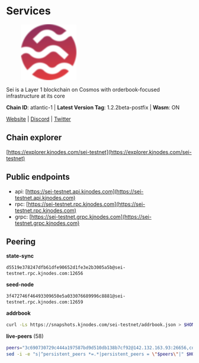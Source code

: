 # Services

<figure><img src="https://raw.githubusercontent.com/kj89/cosmos-images/main/logos/sei.png" width="150" alt=""><figcaption></figcaption></figure>

Sei is a Layer 1 blockchain on Cosmos with orderbook-focused infrastructure at its core

**Chain ID**: atlantic-1 | **Latest Version Tag**: 1.2.2beta-postfix | **Wasm**: ON

[Website](https://www.seinetwork.io) | [Discord](https://discord.gg/sei) | [Twitter](https://twitter.com/SeiNetwork)




## Chain explorer
[https://explorer.kjnodes.com/sei-testnet](https://explorer.kjnodes.com/sei-testnet)

## Public endpoints

* api: [https://sei-testnet.api.kjnodes.com](https://sei-testnet.api.kjnodes.com)
* rpc: [https://sei-testnet.rpc.kjnodes.com](https://sei-testnet.rpc.kjnodes.com)
* grpc: [https://sei-testnet.grpc.kjnodes.com](https://sei-testnet.grpc.kjnodes.com)

## Peering

**state-sync**

```text
d5519e378247dfb61dfe90652d1fe3e2b3005a5b@sei-testnet.rpc.kjnodes.com:12656
```

**seed-node**

```text
3f472746f46493309650e5a033076689996c8881@sei-testnet.rpc.kjnodes.com:12659
```

**addrbook**
```bash
curl -Ls https://snapshots.kjnodes.com/sei-testnet/addrbook.json > $HOME/.sei/config/addrbook.json
```

**live-peers** (58)
```bash
peers="3c690730729c444a197587bd9d510db138b7cf92@142.132.163.93:26656,cd69b96a93de9cb9b91fe45ffa0be4b34e3d1880@65.109.85.226:7000,1dd91ce29a1f296a1e5dd9533c06a311b0b604f6@65.108.231.124:14656,3bbf7adefda7d1b430f25759a42be2296fc7b74a@65.108.72.233:26556,875f32f45e88371cd4b575d86c064d8afa9410e8@194.163.158.144:26656,59f888f410408d559c730ee137a9dda048329aa1@65.21.7.111:26656,d3e6b2485e788896f0001aee3b7a676f34358255@54.153.69.93:26656,1fc581acd401fb38d1f0c1a4b57ece6c096b3a98@142.132.253.112:14656,d949da32bd77e472168a14dc65b1f9b13a075cc1@34.124.245.127:26656,72bf7fe1268db9f82d86fefafc5b21eea6bfc521@52.68.145.67:26656,587d16dd07535bd064947233f75adf6880777e53@65.109.19.93:27212,cd5fc0bf33cb7e4a16a377fcb25d9c135165cc8b@66.45.251.38:46656,5dc46d23be16052abf78a30e9103d0173d75751c@65.108.137.92:25656,675dd7d4308c2e93d9b789c873541e1e1774251d@65.108.233.102:26656,79e8495d4ec25c8909c6a66ad90a0eea0cc8c652@54.177.129.70:26656,efa769dde3f31d84f2587e3ec09a09014bb0437b@84.21.171.200:12656,9251342e028b0d2dd8dfc8819d6943ae2a488a2b@65.21.190.12:26656,558c8143cf633b07a36c2bc3d148707aa05cd240@23.81.180.195:36656,d530ce66d57a291c15e7cea39419eef0771c710f@65.109.11.205:24656,598683560dbb91182be65b489734af9777683416@159.69.125.201:26656,c5b049dfa5240037f4ddcc0e57d6ccbc69fd1857@65.108.3.234:26656,794b45a9ff3d30fdf44f9277775a58f61a2a59b9@148.251.11.99:12656,b1f7e49b8fd8565cab4cb4c4a0d365c5aeb19c38@65.21.225.178:26656,d29f3c83772b30b712f72fbbecdc64fd2c2d1b20@38.242.151.106:12656,411d4df7b86dd9737fb738e1b6a027e05256c3dc@95.217.182.223:24656,38dcbc018101b0dbe5dff69f3d9aeb028fcef338@95.217.233.32:26656,5deda0a64001c36c4f4c82f08dce7f9e9284221f@5.161.61.243:24656,5401e2589f554076c2d4eb4ca99650c6616c0a30@178.239.197.187:26656,b6bbd640a7bb36a10b242d8cbd2b714371a6f790@141.94.138.48:26667,873a358b46b07c0c7c0280397a5ad27954a10633@162.19.238.186:26656,d897e022db9f57f9017f11f307b6a9f5dcbc6e08@116.202.161.165:31656,55632b262f77e7bdb6aa584293e69426349ef833@65.108.78.116:12656,bbbb471dd787b973de4804e8b805a143838fd95c@5.78.40.113:24656,32bd80fe84f92702494976b894404663e12a7152@162.55.223.23:12656,cb44e5eaa41826480db16c4bd68f64c15de0eb17@155.133.27.170:12656,8f09568ff49598e00e2f565d73eef45b1f5d5646@5.161.194.135:24656,27238e2f804bf28a14c186a2e0f0ceaae0d2588f@176.9.98.24:30513,23566c31c1a4f852eb581cee56ce68b4b77756b1@195.201.197.4:12656,05c5c96e0a1911b1cb0415fe3bcee6cf1f7a4395@65.108.131.190:28356,fbb8ae6eb2a5bbb46d9528facf8897992a274b9e@85.193.88.208:12656,6d5f9b823c89ba72a27cb77aee843a7c5228ae40@13.52.245.93:26656,ca72209dded4120da636703728832193ed3e8d87@154.53.42.141:26656,85bd7c5ac455ed082d7974d7f157310cc8243e2d@144.76.67.53:2420,78ea9a4f0ddb84de561b1358e4d1627850fbaf4c@159.89.205.107:12656,c542c905caa475de4fd9ecca401af29dab5dbee5@135.181.59.162:11956,a3a1f617775cd9c9f10ca2e4f56bde44aafd9c0f@13.57.247.171:26656,f47b94338fed2b0edc771a4251197c4b9ef8b50f@95.217.158.236:26656,a541b059e17aea3bd4843314937036544bd6a838@135.181.251.102:26656,eb1c4486e415b6bfeab88b32bc2baab57c892019@161.97.163.180:26656,71cadf9ff9ddf23b78c736ab3c1f984a035c8487@213.239.215.77:25656,2f04f9f3e3ce6e4904c855b96ab53f31c8de769b@135.181.147.1:26656,489b8ba15ba1db3f8899ef990b239e9924681060@213.239.207.175:12656,d5519e378247dfb61dfe90652d1fe3e2b3005a5b@65.109.68.190:12656,b91fe8739e731d1bca270fabc5cc50ff26699c56@43.131.17.146:26656,0d011b164a5797784cadf6837de162b9ce282ed0@65.109.92.241:20036,19ee78b596421bad8f454275b45733301b55f0ef@3.101.69.132:26656,6d22e4599897c899530be1c04e6e02d233bc9aee@161.35.216.173:12656,853788cfa77b45d8ec7bcd33d99ae763bc707697@194.146.12.50:10143"
sed -i -e "s|^persistent_peers *=.*|persistent_peers = \"$peers\"|" $HOME/.sei/config/config.toml
```
